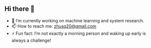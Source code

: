 ## Hi there 👋
- 🔭 I’m currently working on machine learning and system research.
- 📫 How to reach me: zhusq20@gmail.com
- ⚡ Fun fact: I’m not exactly a morning person and waking up early is always a challenge!
<!--
**zhusq20/zhusq20** is a ✨ _special_ ✨ repository because its `README.md` (this file) appears on your GitHub profile.

Here are some ideas to get you started:
-->
<!--
- 🌱 I’m currently learning ...
- 👯 I’m looking to collaborate on ...
- 🤔 I’m looking for help with ...
- 💬 Ask me about ...
- 😄 Pronouns: ...
- ⚡ Fun fact: ...
-->
